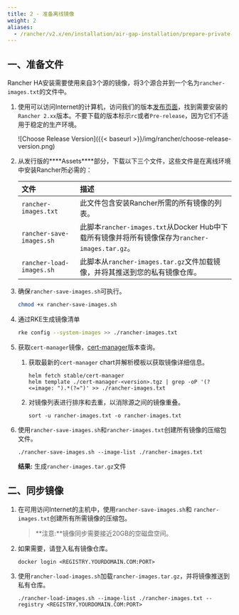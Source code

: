 ```yaml
---
title: 2 - 准备离线镜像
weight: 2
aliases:
  - /rancher/v2.x/en/installation/air-gap-installation/prepare-private-reg/
---
```


## 一、准备文件

Rancher HA安装需要使用来自3个源的镜像，将3个源合并到一个名为`rancher-images.txt`的文件中。

1. 使用可以访问Internet的计算机，访问我们的版本[发布页面](https://github.com/rancher/rancher/releases)，找到需要安装的`Rancher 2.xx`版本。不要下载的版本标示`rc`或者`Pre-release`，因为它们不适用于稳定的生产环境。

    ![Choose Release Version]({{< baseurl >}}/img/rancher/choose-release-version.png)

1. 从发行版的***\*Assets\****部分，下载以下三个文件，这些文件是在离线环境中安装Rancher所必需的：

    | 文件                     | 描述                                                         |
    | :----------------------- | :----------------------------------------------------------- |
    | `rancher-images.txt`     | 此文件包含安装Rancher所需的所有镜像的列表。                  |
    | `rancher-save-images.sh` | 此脚本`rancher-images.txt`从Docker Hub中下载所有镜像并将所有镜像保存为`rancher-images.tar.gz`。 |
    | `rancher-load-images.sh` | 此脚本从`rancher-images.tar.gz`文件加载镜像，并将其推送到您的私有镜像仓库。 |

1. 确保`rancher-save-images.sh`可执行。

    ```bash
    chmod +x rancher-save-images.sh
    ```

1. 通过RKE生成镜像清单

    ```bash
    rke config --system-images >> ./rancher-images.txt
    ```

1. 获取`cert-manager`镜像，[cert-manager](https://github.com/helm/charts/tree/master/stable/cert-manager)版本查询。

    1.  获取最新的`cert-manager` chart并解析模板以获取镜像详细信息。

        ```plain
        helm fetch stable/cert-manager
        helm template ./cert-manager-<version>.tgz | grep -oP '(?<=image: ").*(?=")' >> ./rancher-images.txt
        ```

    2. 对镜像列表进行排序和去重，以消除源之间的镜像重叠。

        ```plain
        sort -u rancher-images.txt -o rancher-images.txt
        ```

1. 使用`rancher-save-images.sh`和`rancher-images.txt`创建所有镜像的压缩包文件。

    ```plain
    ./rancher-save-images.sh --image-list ./rancher-images.txt
    ```

    **结果:** 生成`rancher-images.tar.gz`文件

## 二、同步镜像

1. 在可用访问Internet的主机中，使用`rancher-save-images.sh`和 `rancher-images.txt`创建所有所需镜像的压缩包。

    > **注意:**镜像同步需要接近20GB的空磁盘空间。

1. 如果需要，请登入私有镜像仓库。

     ```plain
    docker login <REGISTRY.YOURDOMAIN.COM:PORT>
    ```

1. 使用`rancher-load-images.sh`加载`rancher-images.tar.gz`，并将镜像推送到私有仓库。

    ```plain
    ./rancher-load-images.sh --image-list ./rancher-images.txt --registry <REGISTRY.YOURDOMAIN.COM:PORT>
    ```
